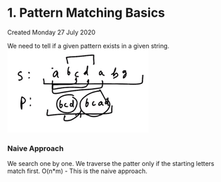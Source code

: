 # 1. Pattern Matching Basics
Created Monday 27 July 2020

We need to tell if a given pattern exists in a given string.
![](./1._Pattern_Matching_Basics/pasted_image.png)

### Naive Approach
We search one by one. We traverse the patter only if the starting letters match first. O(n*m) - This is the naive approach.

